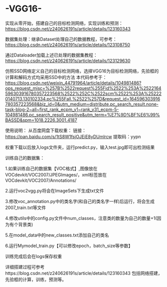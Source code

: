 # -VGG16-
实现从零开始，搭建自己的目标检测网络，实现训练和预测：https://blog.csdn.net/z240626191s/article/details/123160343

数据集处理：继承Dataset处理自己的数据教程，可参考：https://blog.csdn.net/z240626191s/article/details/123108750

通过Dataloader加载上述已处理的数据集教程：https://blog.csdn.net/z240626191s/article/details/123129630

仿照SSD网络定义自己的目标检测网络，选择VGG16为目标检测网络，先验框的计算和解码方式均采用SSD中的方法
本代码参考于：https://blog.csdn.net/weixin_44791964/article/details/104981486?ops_request_misc=%257B%2522request%255Fid%2522%253A%2522164596303916780357223568%2522%252C%2522scm%2522%253A%252220140713.130102334.pc%255Fall.%2522%257D&request_id=164596303916780357223568&biz_id=0&utm_medium=distribute.pc_search_result.none-task-blog-2~all~first_rank_ecpm_v1~rank_v31_ecpm-5-104981486.pc_search_result_positive&utm_term=%E7%9D%BF%E6%99%BASSD&spm=1018.2226.3001.4187

使用说明：
从百度网盘下载权重：
链接：https://pan.baidu.com/s/1tS8W1fsjOJEiE8yDUmlrcw 
提取码：yypn

权重下载以后放入logs文件夹，运行predict.py，输入test.jpg即可出检测结果

训练自己的数据集：

1.如果训练自己的数据集【VOC格式】,图像放在VOCdevkit/VOC2007/JPEGImages/，xml标签放在VOCdevkit/VOC2007/Annotations/

2.运行voc2vgg.py将会在ImageSets下生成txt文件

3.修改voc_annotation.py中的类名字(和自己的类名字一样)后运行，将会生成2007_train.txt等文件

4.修改utils中的config.py文件中num_classes，注意类的数量为自己的数量+1(因为有个背景类)

5.在model_data中的new_classes.txt添加自己的类名

6.运行Mymodel_train.py【可以修改epoch，batch_size等参数】

训练完成后会在logs保存权重


详细搭建过程可参考https://blog.csdn.net/z240626191s/article/details/123160343  包括网络搭建，先验框的计算，训练，预测等。
